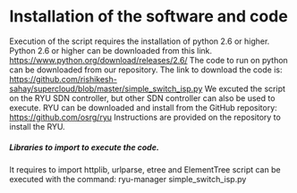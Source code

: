 # Installation of the software and code
Execution of the script requires the installation of python 2.6 or higher.
Python 2.6 or higher can be downloaded from this link.
https://www.python.org/download/releases/2.6/
The code to run on python can be downloaded from our repository. The link to download the code is:
https://github.com/rishikesh-sahay/supercloud/blob/master/simple_switch_isp.py
We excuted the script on the RYU SDN controller, but other SDN controller can also be used to execute.
RYU can be downloaded and install from the GitHub repository: https://github.com/osrg/ryu
Instructions are provided on the repository to install the RYU.

##### Libraries to import to execute the code.
It requires to import httplib, urlparse, etree and ElementTree
script can be executed with the command:
ryu-manager simple_switch_isp.py
